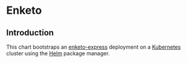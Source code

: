 # Enketo

## Introduction

This chart bootstraps an [enketo-express](https://github.com/enketo/enketo-express) deployment on a [Kubernetes](http://kubernetes.io) cluster using the [Helm](https://helm.sh) package manager.
